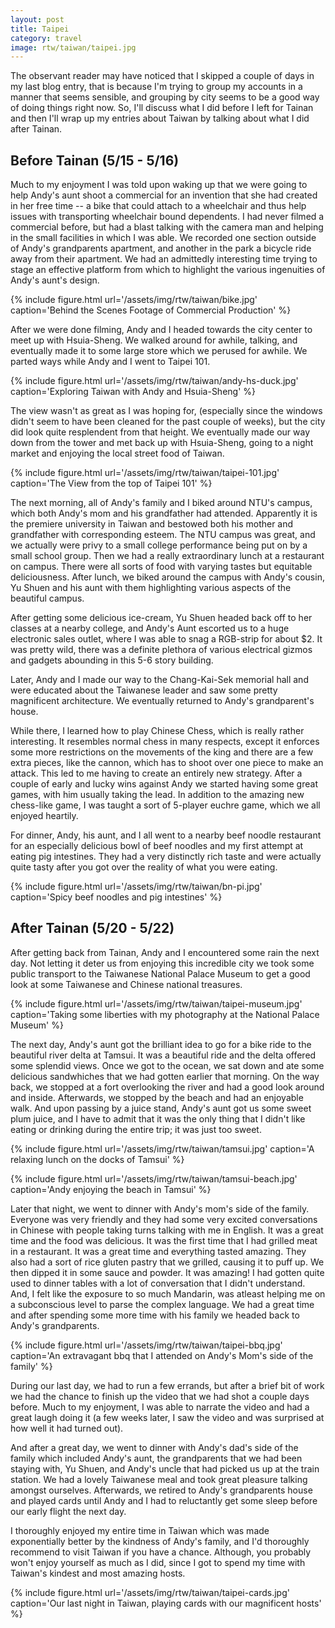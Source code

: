 ```yaml
---
layout: post
title: Taipei
category: travel
image: rtw/taiwan/taipei.jpg
---
```


The observant reader may have noticed that I skipped a couple of days
in my last blog entry, that is because I'm trying to group my accounts
in a manner that seems sensible, and grouping by city seems to be a
good way of doing things right now. So, I'll discuss what I did before
I left for Tainan and then I'll wrap up my entries about Taiwan by
talking about what I did after Tainan.

## Before Tainan (5/15 - 5/16)

Much to my enjoyment I was told upon waking up that we were going to
help Andy's aunt shoot a commercial for an invention that she had
created in her free time -- a bike that could attach to a wheelchair and
thus help issues with transporting wheelchair bound dependents. I had
never filmed a commercial before, but had a blast talking with the
camera man and helping in the small facilities in which I was able. We
recorded one section outside of Andy's grandparents apartment, and
another in the park a bicycle ride away from their apartment. We had
an admittedly interesting time trying to stage an effective platform
from which to highlight the various ingenuities of Andy's aunt's
design.

{% include figure.html url='/assets/img/rtw/taiwan/bike.jpg' caption='Behind the Scenes Footage of Commercial Production' %}

After we were done filming, Andy and I headed towards the city center
to meet up with Hsuia-Sheng. We walked around for awhile, talking, and
eventually made it to some large store which we perused for awhile. We
parted ways while Andy and I went to Taipei 101.


{% include figure.html url='/assets/img/rtw/taiwan/andy-hs-duck.jpg' caption='Exploring Taiwan with Andy and Hsuia-Sheng' %}

The view wasn't as great as I was hoping for, (especially since the
windows didn't seem to have been cleaned for the past couple of
weeks), but the city did look quite resplendent from that height. We
eventually made our way down from the tower and met back up with
Hsuia-Sheng, going to a night market and enjoying the local street
food of Taiwan.

{% include figure.html url='/assets/img/rtw/taiwan/taipei-101.jpg' caption='The View from the top of Taipei 101' %}

The next morning, all of Andy's family and I biked around NTU's
campus, which both Andy's mom and his grandfather had attended.
Apparently it is the premiere university in Taiwan and bestowed both
his mother and grandfather with corresponding esteem. The NTU campus
was great, and we actually were privy to a small college performance
being put on by a small school group. Then we had a really
extraordinary lunch at a restaurant on campus. There were all sorts of
food with varying tastes but equitable deliciousness. After lunch, we
biked around the campus with Andy's cousin, Yu Shuen and his aunt with
them highlighting various aspects of the beautiful campus.

After getting some delicious ice-cream, Yu Shuen headed back off to
her classes at a nearby college, and Andy's Aunt escorted us to a huge
electronic sales outlet, where I was able to snag a RGB-strip for
about $2. It was pretty wild, there was a definite plethora of various
electrical gizmos and gadgets abounding in this 5-6 story building.

Later, Andy and I made our way to the Chang-Kai-Sek memorial hall and
were educated about the Taiwanese leader and saw some pretty
magnificent architecture. We eventually returned to Andy's
grandparent's house.

While there, I learned how to play Chinese Chess, which is really
rather interesting. It resembles normal chess in many respects, except
it enforces some more restrictions on the movements of the king and
there are a few extra pieces, like the cannon, which has to shoot over
one piece to make an attack. This led to me having to create an
entirely new strategy. After a couple of early and lucky wins against
Andy we started having some great games, with him usually taking the
lead. In addition to the amazing new chess-like game, I was taught a
sort of 5-player euchre game, which we all enjoyed heartily.

For dinner, Andy, his aunt, and I all went to a nearby beef noodle
restaurant for an especially delicious bowl of beef noodles and my
first attempt at eating pig intestines. They had a very distinctly
rich taste and were actually quite tasty after you got over the
reality of what you were eating.

{% include figure.html url='/assets/img/rtw/taiwan/bn-pi.jpg' caption='Spicy beef noodles and pig intestines' %}

## After Tainan (5/20 - 5/22)

After getting back from Tainan, Andy and I encountered some rain the
next day. Not letting it deter us from enjoying this incredible city
we took some public transport to the Taiwanese National Palace Museum 
to get a good look at some Taiwanese and Chinese national treasures.

{% include figure.html url='/assets/img/rtw/taiwan/taipei-museum.jpg' caption='Taking some liberties with my photography at the National Palace Museum' %}

The next day, Andy's aunt got the brilliant idea to go for a bike ride
to the beautiful river delta at Tamsui. It was a beautiful ride and
the delta offered some splendid views. Once we got to the ocean, we
sat down and ate some delicious sandwhiches that we had gotten earlier
that morning. On the way back, we stopped at a fort overlooking the
river and had a good look around and inside. Afterwards, we stopped by
the beach and had an enjoyable walk. And upon passing by a juice
stand, Andy's aunt got us some sweet plum juice, and I have to admit
that it was the only thing that I didn't like eating or drinking
during the entire trip; it was just too sweet.

{% include figure.html url='/assets/img/rtw/taiwan/tamsui.jpg' caption='A relaxing lunch on the docks of Tamsui' %}

{% include figure.html url='/assets/img/rtw/taiwan/tamsui-beach.jpg' caption='Andy enjoying the beach in Tamsui' %}

Later that night, we went to dinner with Andy's mom's side of the
family. Everyone was very friendly and they had some very excited
conversations in Chinese with people taking turns talking with me in
English. It was a great time and the food was delicious. It was the
first time that I had grilled meat in a restaurant. It was a great
time and everything tasted amazing. They also had a sort of rice
gluten pastry that we grilled, causing it to puff up. We then dipped
it in some sauce and powder. It was amazing! I had gotten quite used
to dinner tables with a lot of conversation that I didn't understand.
And, I felt like the exposure to so much Mandarin, was atleast helping
me on a subconscious level to parse the complex language. We had a
great time and after spending some more time with his family we headed
back to Andy's grandparents.

{% include figure.html url='/assets/img/rtw/taiwan/taipei-bbq.jpg' caption='An extravagant bbq that I attended on Andy\'s Mom\'s side of the family' %}

During our last day, we had to run a few errands, but after a brief
bit of work we had the chance to finish up the video that we had shot
a couple days before. Much to my enjoyment, I was able to narrate the
video and had a great laugh doing it (a few weeks later, I saw the video 
and was surprised at how well it had turned out).

And after a great day, we went to dinner with Andy's dad's side of the
family which included Andy's aunt, the grandparents that we had been
staying with, Yu Shuen, and Andy's uncle that had picked us up at the
train station. We had a lovely Taiwanese meal and took great pleasure
talking amongst ourselves. Afterwards, we retired to Andy's
grandparents house and played cards until Andy and I had to
reluctantly get some sleep before our early flight the next day.

I thoroughly enjoyed my entire time in Taiwan which was made
exponentially better by the kindness of Andy's family, and I'd
thoroughly recommend to visit Taiwan if you have a chance. Although,
you probably won't enjoy yourself as much as I did, since I got to
spend my time with Taiwan's kindest and most amazing hosts.

{% include figure.html url='/assets/img/rtw/taiwan/taipei-cards.jpg' caption='Our last night in Taiwan, playing cards with our magnificent hosts' %}

